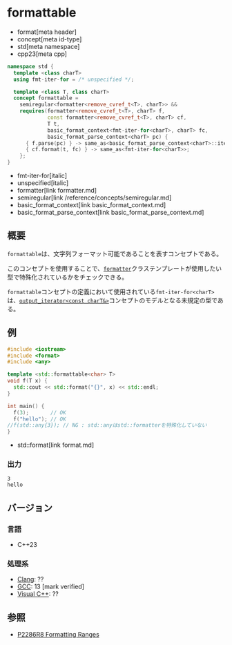 # formattable
* format[meta header]
* concept[meta id-type]
* std[meta namespace]
* cpp23[meta cpp]

```cpp
namespace std {
  template <class charT>
  using fmt-iter-for = /* unspecified */;

  template <class T, class charT>
  concept formattable =
    semiregular<formatter<remove_cvref_t<T>, charT>> &&
    requires(formatter<remove_cvref_t<T>, charT> f,
             const formatter<remove_cvref_t<T>, charT> cf,
             T t,
             basic_format_context<fmt-iter-for<charT>, charT> fc,
             basic_format_parse_context<charT> pc) {
      { f.parse(pc) } -> same_as<basic_format_parse_context<charT>::iterator>;
      { cf.format(t, fc) } -> same_as<fmt-iter-for<charT>>;
    };
}
```
* fmt-iter-for[italic]
* unspecified[italic]
* formatter[link formatter.md]
* semiregular[link /reference/concepts/semiregular.md]
* basic_format_context[link basic_format_context.md]
* basic_format_parse_context[link basic_format_parse_context.md]

## 概要
`formattable`は、文字列フォーマット可能であることを表すコンセプトである。

このコンセプトを使用することで、[`formatter`](formatter.md)クラステンプレートが使用したい型で特殊化されているかをチェックできる。

`formattable`コンセプトの定義において使用されている`fmt-iter-for<charT>`は、[`output_iterator<const charT&>`](/reference/iterator/output_iterator.md)コンセプトのモデルとなる未規定の型である。

## 例
```cpp example
#include <iostream>
#include <format>
#include <any>

template <std::formattable<char> T>
void f(T x) {
  std::cout << std::format("{}", x) << std::endl;
}

int main() {
  f(3);       // OK
  f("hello"); // OK
//f(std::any{3}); // NG : std::anyはstd::formatterを特殊化していない
}
```
* std::format[link format.md]

### 出力
```
3
hello
```

## バージョン
### 言語
- C++23

### 処理系
- [Clang](/implementation.md#clang): ??
- [GCC](/implementation.md#gcc): 13 [mark verified]
- [Visual C++](/implementation.md#visual_cpp): ??


## 参照
- [P2286R8 Formatting Ranges](https://www.open-std.org/jtc1/sc22/wg21/docs/papers/2022/p2286r8.html)
